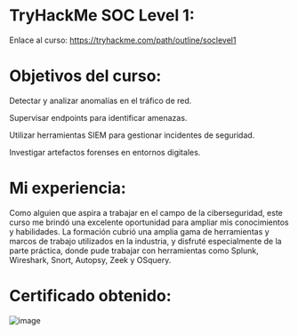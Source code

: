 # TryHackMe SOC Level 1:
Enlace al curso: https://tryhackme.com/path/outline/soclevel1

# Objetivos del curso:

Detectar y analizar anomalías en el tráfico de red.

Supervisar endpoints para identificar amenazas.

Utilizar herramientas SIEM para gestionar incidentes de seguridad.

Investigar artefactos forenses en entornos digitales.

# Mi experiencia:
Como alguien que aspira a trabajar en el campo de la ciberseguridad, este curso me brindó una excelente oportunidad para ampliar mis conocimientos y habilidades. La formación cubrió una amplia gama de herramientas y marcos de trabajo utilizados en la industria, y disfruté especialmente de la parte práctica, donde pude trabajar con herramientas como Splunk, Wireshark, Snort, Autopsy, Zeek y OSquery.

# Certificado obtenido:
![image](https://github.com/user-attachments/assets/4d3cdd51-27ea-4034-a11c-a302bca3fd80)
